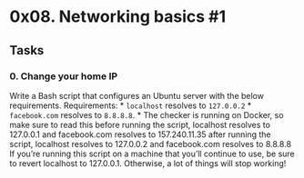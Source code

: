 # 0x08. Networking basics #1
## Tasks
### 0. Change your home IP
Write a Bash script that configures an Ubuntu server with the below requirements.
Requirements:
    * `localhost` resolves to `127.0.0.2`
    * `facebook.com` resolves to `8.8.8.8`.
    * The checker is running on Docker, so make sure to read this
before running the script, localhost resolves to 127.0.0.1 and facebook.com resolves to 157.240.11.35
after running the script, localhost resolves to 127.0.0.2 and facebook.com resolves to 8.8.8.8
If you’re running this script on a machine that you’ll continue to use, be sure to revert localhost to 127.0.0.1. Otherwise, a lot of things will stop working!
